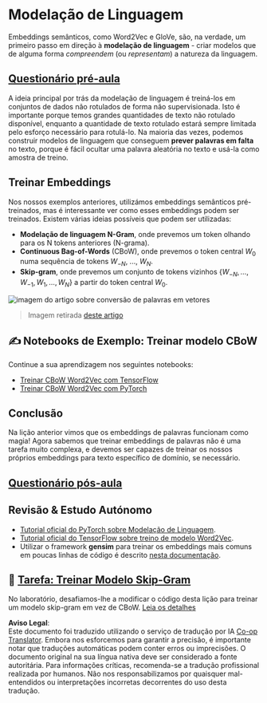 <!--
CO_OP_TRANSLATOR_METADATA:
{
  "original_hash": "31b46ba1f3aa78578134d4829f88be53",
  "translation_date": "2025-08-24T08:54:47+00:00",
  "source_file": "lessons/5-NLP/15-LanguageModeling/README.md",
  "language_code": "pt"
}
-->
# Modelação de Linguagem

Embeddings semânticos, como Word2Vec e GloVe, são, na verdade, um primeiro passo em direção à **modelação de linguagem** - criar modelos que de alguma forma *compreendem* (ou *representam*) a natureza da linguagem.

## [Questionário pré-aula](https://red-field-0a6ddfd03.1.azurestaticapps.net/quiz/115)

A ideia principal por trás da modelação de linguagem é treiná-los em conjuntos de dados não rotulados de forma não supervisionada. Isto é importante porque temos grandes quantidades de texto não rotulado disponível, enquanto a quantidade de texto rotulado estará sempre limitada pelo esforço necessário para rotulá-lo. Na maioria das vezes, podemos construir modelos de linguagem que conseguem **prever palavras em falta** no texto, porque é fácil ocultar uma palavra aleatória no texto e usá-la como amostra de treino.

## Treinar Embeddings

Nos nossos exemplos anteriores, utilizámos embeddings semânticos pré-treinados, mas é interessante ver como esses embeddings podem ser treinados. Existem várias ideias possíveis que podem ser utilizadas:

* **Modelação de linguagem N-Gram**, onde prevemos um token olhando para os N tokens anteriores (N-grama).
* **Continuous Bag-of-Words** (CBoW), onde prevemos o token central $W_0$ numa sequência de tokens $W_{-N}$, ..., $W_N$.
* **Skip-gram**, onde prevemos um conjunto de tokens vizinhos {$W_{-N},\dots, W_{-1}, W_1,\dots, W_N$} a partir do token central $W_0$.

![imagem do artigo sobre conversão de palavras em vetores](../../../../../lessons/5-NLP/14-Embeddings/images/example-algorithms-for-converting-words-to-vectors.png)

> Imagem retirada [deste artigo](https://arxiv.org/pdf/1301.3781.pdf)

## ✍️ Notebooks de Exemplo: Treinar modelo CBoW

Continue a sua aprendizagem nos seguintes notebooks:

* [Treinar CBoW Word2Vec com TensorFlow](../../../../../lessons/5-NLP/15-LanguageModeling/CBoW-TF.ipynb)
* [Treinar CBoW Word2Vec com PyTorch](../../../../../lessons/5-NLP/15-LanguageModeling/CBoW-PyTorch.ipynb)

## Conclusão

Na lição anterior vimos que os embeddings de palavras funcionam como magia! Agora sabemos que treinar embeddings de palavras não é uma tarefa muito complexa, e devemos ser capazes de treinar os nossos próprios embeddings para texto específico de domínio, se necessário.

## [Questionário pós-aula](https://red-field-0a6ddfd03.1.azurestaticapps.net/quiz/215)

## Revisão & Estudo Autónomo

* [Tutorial oficial do PyTorch sobre Modelação de Linguagem](https://pytorch.org/tutorials/beginner/nlp/word_embeddings_tutorial.html).
* [Tutorial oficial do TensorFlow sobre treino de modelo Word2Vec](https://www.TensorFlow.org/tutorials/text/word2vec).
* Utilizar o framework **gensim** para treinar os embeddings mais comuns em poucas linhas de código é descrito [nesta documentação](https://pytorch.org/tutorials/beginner/nlp/word_embeddings_tutorial.html).

## 🚀 [Tarefa: Treinar Modelo Skip-Gram](lab/README.md)

No laboratório, desafiamos-lhe a modificar o código desta lição para treinar um modelo skip-gram em vez de CBoW. [Leia os detalhes](lab/README.md)

**Aviso Legal**:  
Este documento foi traduzido utilizando o serviço de tradução por IA [Co-op Translator](https://github.com/Azure/co-op-translator). Embora nos esforcemos para garantir a precisão, é importante notar que traduções automáticas podem conter erros ou imprecisões. O documento original na sua língua nativa deve ser considerado a fonte autoritária. Para informações críticas, recomenda-se a tradução profissional realizada por humanos. Não nos responsabilizamos por quaisquer mal-entendidos ou interpretações incorretas decorrentes do uso desta tradução.